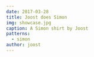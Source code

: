 ```yaml
---
date: 2017-03-28
title: Joost does Simon
img: showcase.jpg
caption: A Simon shirt by Joost
patterns:
  - simon
author: joost
---
```


